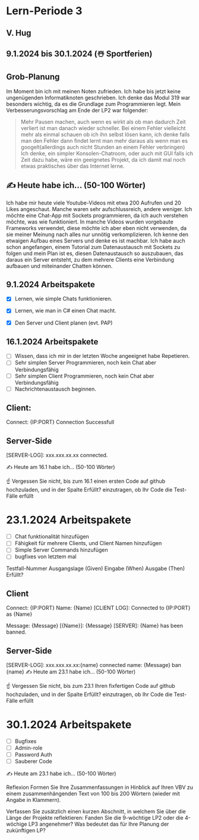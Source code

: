 # Lern-Periode 3
## V. Hug

## 9.1.2024 bis 30.1.2024 (☃️ Sportferien)
## Grob-Planung
Im Moment bin ich mit meinen Noten zufrieden. Ich habe bis jetzt keine ungenügenden Informatiknoten geschrieben. 
Ich denke das Modul 319 war besonders wichtig, da es die Grundlage zum Programmieren legt. Mein Verbesserungsvorschlag am Ende der LP2 war folgender: 
> Mehr Pausen machen, auch wenn es wirkt als ob man dadurch Zeit verliert ist man danach wieder schneller. Bei einem Fehler vielleicht mehr als einmal schauen ob ich ihn selbst lösen kann, ich denke falls man den Fehler
> dann findet lernt man mehr daraus als wenn man es googelt(allerdings auch nicht Stunden an einem Fehler verbringen)
Ich denke, ein simpler Konsolen-Chatroom, oder auch mit GUI falls ich Zeit dazu habe, wäre ein geeignetes Projekt, da ich damit mal noch etwas praktisches über das Internet lerne.

## ✍️ Heute habe ich... (50-100 Wörter)
Ich habe mir heute viele Youtube-Videos mit etwa 200 Aufrufen und 20 Likes angeschaut. Manche waren sehr aufschlussreich, andere weniger. Ich möchte eine Chat-App mit Sockets programmieren, da ich auch verstehen möchte, was wie funktioniert. In manche Videos wurden vorgebaute Frameworks verwendet, diese möchte ich aber eben nicht verwenden, da sie meiner Meinung nach alles nur unnötig verkomplizieren. Ich kenne den etwaigen Aufbau eines Servers und denke es ist machbar. Ich habe auch schon angefangen, einem Tutorial zum Datenaustausch mit Sockets zu folgen und mein Plan ist es, diesen Datenaustausch so auszubauen, das daraus ein Server entsteht, zu dem mehrere Clients eine Verbindung aufbauen und miteinander Chatten können.

## 9.1.2024 Arbeitspakete
- [x] Lernen, wie simple Chats funktionieren.
- [x] Lernen, wie man in C# einen Chat macht.
- [x] Den Server und Client planen (evt. PAP)


## 16.1.2024 Arbeitspakete
- [ ] Wissen, dass ich mir in der letzten Woche angeeignet habe Repetieren.
- [ ] Sehr simplen Server Programmieren, noch kein Chat aber Verbindungsfähig
- [ ] Sehr simplen Client Programmieren, noch kein Chat aber Verbindungsfähig
- [ ] Nachrichtenaustausch beginnen.

Client:
-
Connect: {IP:PORT}
Connection Successfull

Server-Side
-
[SERVER-LOG]: xxx.xxx.xx.xx connected.


✍️ Heute am 16.1 habe ich... (50-100 Wörter)

☝️ Vergessen Sie nicht, bis zum 16.1 einen ersten Code auf github hochzuladen, und in der Spalte Erfüllt? einzutragen, ob Ihr Code die Test-Fälle erfüllt

# 23.1.2024 Arbeitspakete
- [ ] Chat funktionalität hinzufügen
- [ ] Fähigkeit für mehrere Clients, und Client Namen hinzufügen
- [ ] Simple Server Commands hinzufügen
- [ ] bugfixes von  letztem mal

Testfall-Nummer	Ausgangslage (Given)	Eingabe (When)	Ausgabe (Then)	Erfüllt?

Client
-
Connect: {IP:PORT}
Name: {Name}
[CLIENT LOG]: Connected to {IP:PORT} as {Name}

Message: {Message}
[{Name}]: {Message}
[SERVER]: {Name} has been banned.

Server-Side
-
[SERVER-LOG]: xxx.xxx.xx.xx:{name} connected
name: {Message}
ban {name}
✍️ Heute am 23.1 habe ich... (50-100 Wörter)

☝️ Vergessen Sie nicht, bis zum 23.1 Ihren fixfertigen Code auf github hochzuladen, und in der Spalte Erfüllt? einzutragen, ob Ihr Code die Test-Fälle erfüllt

# 30.1.2024 Arbeitspakete
- [ ] Bugfixes
- [ ] Admin-role
- [ ] Password Auth
- [ ] Sauberer Code

✍️ Heute am 23.1 habe ich... (50-100 Wörter)

Reflexion
Formen Sie Ihre Zusammenfassungen in Hinblick auf Ihren VBV zu einem zusammenhängenden Text von 100 bis 200 Wörtern (wieder mit Angabe in Klammern).

Verfassen Sie zusätzlich einen kurzen Abschnitt, in welchem Sie über die Länge der Projekte reflektieren: Fanden Sie die 9-wöchtige LP2 oder die 4-wöchige LP3 angenehmer? Was bedeutet das für Ihre Planung der zukünftigen LP?

